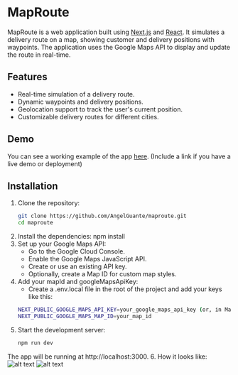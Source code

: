 # MapRoute

MapRoute is a web application built using [Next.js](https://nextjs.org/) and [React](https://reactjs.org/). It simulates a delivery route on a map, showing customer and delivery positions with waypoints. The application uses the Google Maps API to display and update the route in real-time.

## Features

- Real-time simulation of a delivery route.
- Dynamic waypoints and delivery positions.
- Geolocation support to track the user's current position.
- Customizable delivery routes for different cities.

## Demo

You can see a working example of the app [here](#). (Include a link if you have a live demo or deployment)

## Installation

1. Clone the repository:
   ```bash
   git clone https://github.com/AngelGuante/maproute.git
   cd maproute
2. Install the dependencies:
    npm install
3. Set up your Google Maps API:
    * Go to the Google Cloud Console.
    * Enable the Google Maps JavaScript API.
    * Create or use an existing API key.
    * Optionally, create a Map ID for custom map styles.
4. Add your mapId and googleMapsApiKey:
    * Create a .env.local file in the root of the project and add your keys like this:
    ```bash
    NEXT_PUBLIC_GOOGLE_MAPS_API_KEY=your_google_maps_api_key (or, in Map.js replace googleMapsApiKey="<GoogleMapsApiKey>")
    NEXT_PUBLIC_GOOGLE_MAPS_MAP_ID=your_map_id
5. Start the development server:
    ```bash
    npm run dev
The app will be running at http://localhost:3000.
6. How it looks like:
![alt text](image.png)
![alt text](image-1.png)
